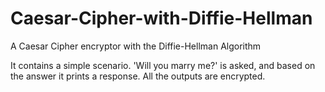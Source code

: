 # Caesar-Cipher-with-Diffie-Hellman
A Caesar Cipher encryptor with the Diffie-Hellman Algorithm

It contains a simple scenario. 'Will you marry me?' is asked, and based on the answer it prints a response. All the outputs are encrypted.
